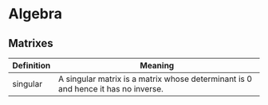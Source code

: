 # Algebra

## Matrixes

Definition | Meaning
---|---
singular | A singular matrix is a matrix whose determinant is 0 and hence it has no inverse. 

